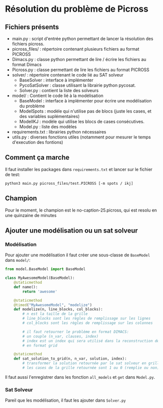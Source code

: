 # Résolution du problème de Picross

## Fichiers présents

- main.py : script d'entrée python permettant de lancer la résolution des fichiers picross.
- picross_files/ : répertoire contenant plusieurs fichiers au format PICROSS
- Dimacs.py : classe python permettant de lire / écrire les fichiers au format Dimacs
- Picross.py : classe permettant de lire les fichiers au format PICROSS
- solver/ : répertoire contenant le code lié au SAT solveur
    - BaseSolver : interface à implémenter
    - PycoSatSolver : classe utilisant la librairie python pycosat.
    - Solver.py : contient la liste des solveurs
- model/ : Contient le code lié à la modélisation
    - BaseModel : interface à implémenter pour écrire une modélisation du problème
    - ModelSpots : modèle qui n'utilise pas de blocs (juste les cases, et des variables suplémentaires)
    - ModelIKJ : modèle qui utilise les blocs de cases consécutives.
    - Model.py : liste des modèles
- requirements.txt : librairies python nécessaires
- utils.py : diverses fonctions utiles (notamment pour mesurer le temps d'execution des fontions)


## Comment ça marche

Il faut installer les packages dans `requirements.txt` et lancer sur le fichier de test:
```
python3 main.py picross_files/test.PICROSS [-m spots / ikj]
```


## Champion

Pour le moment, le champion est le no-caption-25.picross, qui est resolu en une quinzaine de minutes


## Ajouter une modélisation ou un sat solveur

### Modélisation
Pour ajouter une modélisation il faut créer une sous-classe de `BaseModel` dans `model/`:

```python
from model.BaseModel import BaseModel

class MyAwesomeModel(BaseModel):
    @staticmethod
    def name():
        return 'awesome'

    @staticmethod
    @timed("MyAwesomeModel", "modelize")
    def modelize(n, line_blocks, col_blocks):
        # n est la taille de la grille
        # line_blocks sont les règles de remplissage sur les lignes
        # col_blocks sont les règles de remplissage sur les colonnes

        # il faut retourner le problème en format DIMACS:
        # un couple (n_var, clauses, index)
        # index est un index qui sera utilisé dans la reconstruction de la solution
        # en format grid

    @staticmethod
    def sat_solution_to_grid(n, n_var, solution, index):
        # transformer la solution retournée par le sat solveur en grille
        # les cases de la grille retournée sont 1 ou 0 (remplie ou non)

```

Il faut aussi l'enregistrer dans les fonction `all_models` et `get` dans `Model.py`.

### Sat Solveur
Pareil que les modélisation, il faut les ajouter dans `Solver.py`
